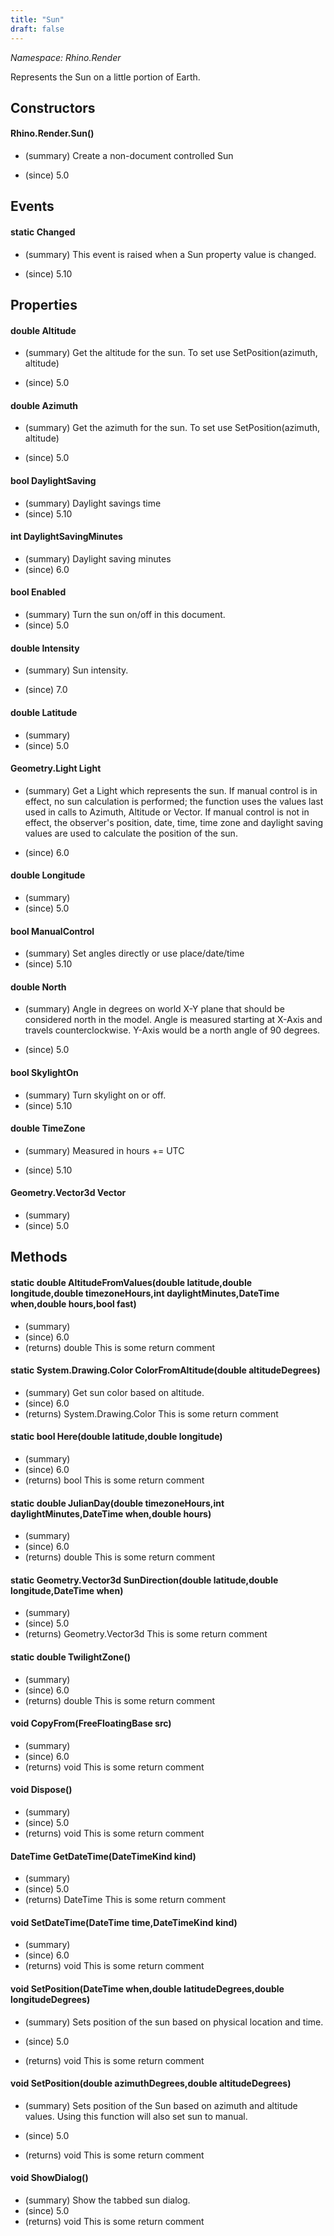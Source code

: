 ```yaml
---
title: "Sun"
draft: false
---
```


*Namespace: Rhino.Render*

   Represents the Sun on a little portion of Earth.
   
## Constructors
#### Rhino.Render.Sun()
- (summary) 
     Create a non-document controlled Sun
     
- (since) 5.0
## Events
#### static Changed
- (summary) 
     This event is raised when a Sun property value is changed.
     
- (since) 5.10
## Properties
#### double Altitude
- (summary) 
     Get the altitude for the sun. To set use SetPosition(azimuth, altitude)
     
- (since) 5.0
#### double Azimuth
- (summary) 
     Get the azimuth for the sun. To set use SetPosition(azimuth, altitude)
     
- (since) 5.0
#### bool DaylightSaving
- (summary) Daylight savings time
- (since) 5.10
#### int DaylightSavingMinutes
- (summary) Daylight saving minutes
- (since) 6.0
#### bool Enabled
- (summary) Turn the sun on/off in this document.
- (since) 5.0
#### double Intensity
- (summary) 
     Sun intensity.
     
- (since) 7.0
#### double Latitude
- (summary) 
- (since) 5.0
#### Geometry.Light Light
- (summary) 
     Get a Light which represents the sun. If manual control is in effect, no sun calculation
     is performed; the function uses the values last used in calls to Azimuth, Altitude
     or Vector. If manual control is not in effect, the observer's position, date, time,
     time zone and daylight saving values are used to calculate the position of the sun.
     
- (since) 6.0
#### double Longitude
- (summary) 
- (since) 5.0
#### bool ManualControl
- (summary) Set angles directly or use place/date/time
- (since) 5.10
#### double North
- (summary) 
     Angle in degrees on world X-Y plane that should be considered north in the model. Angle is
     measured starting at X-Axis and travels counterclockwise. Y-Axis would be a north angle of 90
     degrees.
     
- (since) 5.0
#### bool SkylightOn
- (summary) Turn skylight on or off.
- (since) 5.10
#### double TimeZone
- (summary) 
     Measured in hours += UTC
     
- (since) 5.10
#### Geometry.Vector3d Vector
- (summary) 
- (since) 5.0
## Methods
#### static double AltitudeFromValues(double latitude,double longitude,double timezoneHours,int daylightMinutes,DateTime when,double hours,bool fast)
- (summary) 
- (since) 6.0
- (returns) double This is some return comment
#### static System.Drawing.Color ColorFromAltitude(double altitudeDegrees)
- (summary) Get sun color based on altitude.
- (since) 6.0
- (returns) System.Drawing.Color This is some return comment
#### static bool Here(double latitude,double longitude)
- (summary) 
- (since) 6.0
- (returns) bool This is some return comment
#### static double JulianDay(double timezoneHours,int daylightMinutes,DateTime when,double hours)
- (summary) 
- (since) 6.0
- (returns) double This is some return comment
#### static Geometry.Vector3d SunDirection(double latitude,double longitude,DateTime when)
- (summary) 
- (since) 5.0
- (returns) Geometry.Vector3d This is some return comment
#### static double TwilightZone()
- (summary) 
- (since) 6.0
- (returns) double This is some return comment
#### void CopyFrom(FreeFloatingBase src)
- (summary) 
- (since) 6.0
- (returns) void This is some return comment
#### void Dispose()
- (summary) 
- (since) 5.0
- (returns) void This is some return comment
#### DateTime GetDateTime(DateTimeKind kind)
- (summary) 
- (since) 5.0
- (returns) DateTime This is some return comment
#### void SetDateTime(DateTime time,DateTimeKind kind)
- (summary) 
- (since) 6.0
- (returns) void This is some return comment
#### void SetPosition(DateTime when,double latitudeDegrees,double longitudeDegrees)
- (summary) 
     Sets position of the sun based on physical location and time.
     
- (since) 5.0
- (returns) void This is some return comment
#### void SetPosition(double azimuthDegrees,double altitudeDegrees)
- (summary) 
     Sets position of the Sun based on azimuth and altitude values.
     Using this function will also set sun to manual.
     
- (since) 5.0
- (returns) void This is some return comment
#### void ShowDialog()
- (summary) Show the tabbed sun dialog.
- (since) 5.0
- (returns) void This is some return comment
